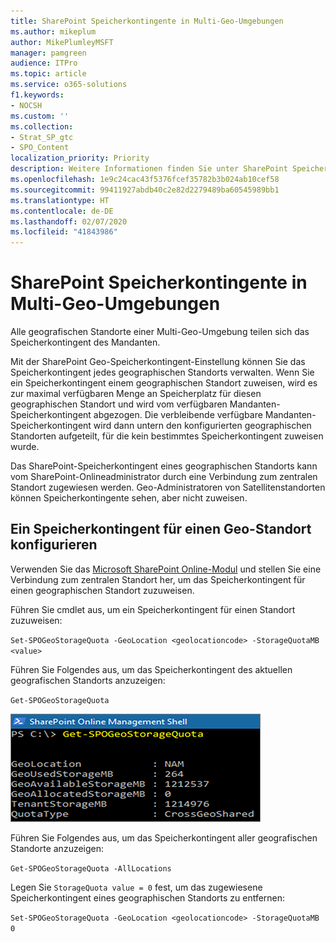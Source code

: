 ```yaml
---
title: SharePoint Speicherkontingente in Multi-Geo-Umgebungen
ms.author: mikeplum
author: MikePlumleyMSFT
manager: pamgreen
audience: ITPro
ms.topic: article
ms.service: o365-solutions
f1.keywords:
- NOCSH
ms.custom: ''
ms.collection:
- Strat_SP_gtc
- SPO_Content
localization_priority: Priority
description: Weitere Informationen finden Sie unter SharePoint Speicherkontingente in Multi-Geo-Umgebungen.
ms.openlocfilehash: 1e9c24cac43f5376fcef35782b3b024ab10cef58
ms.sourcegitcommit: 99411927abdb40c2e82d2279489ba60545989bb1
ms.translationtype: HT
ms.contentlocale: de-DE
ms.lasthandoff: 02/07/2020
ms.locfileid: "41843986"
---
```

# <a name="sharepoint-storage-quotas-in-multi-geo-environments"></a>SharePoint Speicherkontingente in Multi-Geo-Umgebungen

Alle geografischen Standorte einer Multi-Geo-Umgebung teilen sich das Speicherkontingent des Mandanten.

Mit der SharePoint Geo-Speicherkontingent-Einstellung können Sie das Speicherkontingent jedes geographischen Standorts verwalten. Wenn Sie ein Speicherkontingent einem geographischen Standort zuweisen, wird es zur maximal verfügbaren Menge an Speicherplatz für diesen geographischen Standort und wird vom verfügbaren Mandanten-Speicherkontingent abgezogen. Die verbleibende verfügbare Mandanten-Speicherkontingent wird dann untern den konfigurierten geographischen Standorten aufgeteilt, für die kein bestimmtes Speicherkontingent zuweisen wurde.

Das SharePoint-Speicherkontingent eines geographischen Standorts kann vom SharePoint-Onlineadministrator durch eine Verbindung zum zentralen Standort zugewiesen werden. Geo-Administratoren von Satellitenstandorten können Speicherkontingente sehen, aber nicht zuweisen.

## <a name="configure-a-storage-quota-for-a-geo-location"></a>Ein Speicherkontingent für einen Geo-Standort konfigurieren

Verwenden Sie das [Microsoft SharePoint Online-Modul](https://www.microsoft.com/download/details.aspx?id=35588 ) und stellen Sie eine Verbindung zum zentralen Standort her, um das Speicherkontingent für einen geographischen Standort zuzuweisen. 

Führen Sie cmdlet aus, um ein Speicherkontingent für einen Standort zuzuweisen:

`Set-SPOGeoStorageQuota -GeoLocation <geolocationcode> -StorageQuotaMB <value>`

Führen Sie Folgendes aus, um das Speicherkontingent des aktuellen geografischen Standorts anzuzeigen:

`Get-SPOGeoStorageQuota`

![Screenshot eines Fensters in PowerShell, der Get-SPOGeoStorageQuota cmdlet zeigt](media/multi-geo-storage-quota.png)

Führen Sie Folgendes aus, um das Speicherkontingent aller geografischen Standorte anzuzeigen:

`Get-SPOGeoStorageQuota -AllLocations`

Legen Sie `StorageQuota value = 0` fest, um das zugewiesene Speicherkontingent eines geographischen Standorts zu entfernen:

`Set-SPOGeoStorageQuota -GeoLocation <geolocationcode> -StorageQuotaMB 0`
